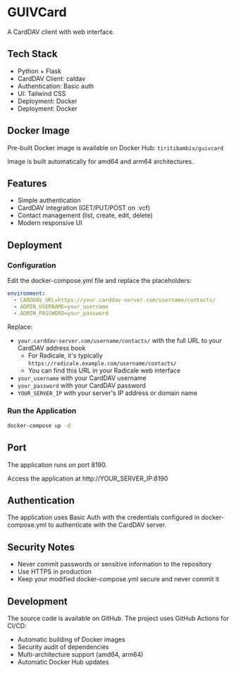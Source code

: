 # GUIVCard

A CardDAV client with web interface.

## Tech Stack
- Python + Flask
- CardDAV Client: caldav
- Authentication: Basic auth
- UI: Tailwind CSS
- Deployment: Docker
- Deployment: Docker

## Docker Image

Pre-built Docker image is available on Docker Hub:
`tiritibambix/guivcard`

Image is built automatically for amd64 and arm64 architectures.

## Features

- Simple authentication
- CardDAV integration (GET/PUT/POST on .vcf)
- Contact management (list, create, edit, delete)
- Modern responsive UI

## Deployment

### Configuration

Edit the docker-compose.yml file and replace the placeholders:

```yaml
environment:
  - CARDDAV_URL=https://your.carddav-server.com/username/contacts/
  - ADMIN_USERNAME=your_username
  - ADMIN_PASSWORD=your_password
```

Replace:
- `your.carddav-server.com/username/contacts/` with the full URL to your CardDAV address book
  - For Radicale, it's typically `https://radicale.example.com/username/contacts/`
  - You can find this URL in your Radicale web interface
- `your_username` with your CardDAV username
- `your_password` with your CardDAV password
- `YOUR_SERVER_IP` with your server's IP address or domain name

### Run the Application

```bash
docker-compose up -d
```

## Port

The application runs on port 8190.

Access the application at http://YOUR_SERVER_IP:8190

## Authentication

The application uses Basic Auth with the credentials configured in docker-compose.yml to authenticate with the CardDAV server.

## Security Notes

- Never commit passwords or sensitive information to the repository
- Use HTTPS in production
- Keep your modified docker-compose.yml secure and never commit it

## Development

The source code is available on GitHub. The project uses GitHub Actions for CI/CD:
- Automatic building of Docker images
- Security audit of dependencies
- Multi-architecture support (amd64, arm64)
- Automatic Docker Hub updates
